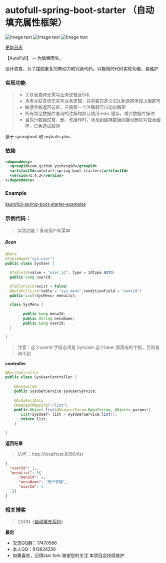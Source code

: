 # autofull-spring-boot-starter （自动填充属性框架）

![Image text](https://img.shields.io/badge/autofull-v1.4.1-green.svg)
![Image text](https://img.shields.io/badge/Mybatis_plus-3.5.5-green.svg)
![Image text](https://img.shields.io/badge/hutool-5.8.12-green.svg)

[更新日志](https://github.com/yzcheng90/zhjg-common-autofull/tree/master/doc/update.md)

【AutoFull】 -- 为偷懒而生。

设计初衷，为了摆脱重复的劳动力和冗余代码，以极简的代码实现功能，易维护

### 实现功能
> - 关联表查询无需写业务逻辑及SQL
> - 多表关联查询无需写业务逻辑，只需要自定义SQL到返回字段上面即可
> - 敏感字段返回前断，只需要一个注解就可自动加解密
> - 所有绑定数据库查询的注解均默认使用redis 缓存，减少数据库操作
> - 当执行数据库曾、删、改操作时，涉及到缓存数据则自动删除对应表缓存，已免造成脏读

基于 springboot 和 mybatis plus

### 依赖
```xml
<dependency>
  <groupId>com.github.yzcheng90</groupId>
  <artifactId>autofull-spring-boot-starter</artifactId>
  <version>1.4.2</version>
</dependency>
```

### Example
[《autofull-spring-boot-starter-example》](https://github.com/yzcheng90/autofull/tree/master/autofull-spring-boot-starter-example)

### 示例代码：
>
> 实现功能：查询用户和菜单

##### Bean

```java
@Data
@TableName("sys_user")
public class SysUser {

  @TableId(value = "user_id", type = IdType.AUTO)
  public Long userId;

  @TableField(exist = false)
  @AutoFullList(table = "sys_menu",conditionField = "userId")
  public List<SysMenu> menuList;

  class SysMenu {
     
        public Long menuId;
        public String menuName;
        public Long userId;
  }

}
```

> 注意：这个userId 字段必须是 SysUser 这个bean 里面有的字段，否则查询不到

**controller**

```java
@RestController
public class SysUserController {
    
    @Autowired
    public SysUserService sysUserService;
    
    @AutoFullData
    @RequestMapping("/list")
	public Object list(@RequestParam Map<String, Object> params){
       List<SysUser> list = sysUserService.list();
       return list;
    }
    
}
```

**返回结果**

> 访问 ：http://localhost:8080/list 

```json
{
  "userId": 1,
  "menuList": [{
      "menuId": 1,
      "menuName": "用户管理",
      "userId": 1
   }]
}
```


### 相关博客
> CSDN《[自动填充系列](https://blog.csdn.net/qq_15273441/category_10912977.html)》 


 **最后**

- 交流QQ群：17470566
- 本人QQ：913624256
- 如果喜欢，记得star fork 谢谢您的关注 本项目会持续维护
